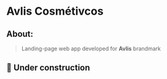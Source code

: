 # Avlis Cosmétivcos

## About:

> Landing-page web app developed for **Avlis** brandmark

## :construction: Under construction 
